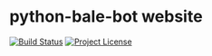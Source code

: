 # python-bale-bot website

[![Build Status](https://img.shields.io/badge/build-passing-green?style=plastic)](https://python-bale-bot.github.io)
[![Project License](https://img.shields.io/github/license/kian-ahmadian/kian-ahmadian.github.io?style=plastic)](https://github.com/python-bale-bot/python-bale-bot.github.io/blob/master/LICENSE)
